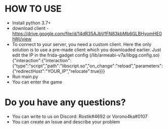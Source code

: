 # HOW TO USE
 - Install python 3.7+
 - download client - https://drive.google.com/file/d/14dR35AJbVfFN83kbMb6GLBHyomHE0hWj/view
 - To connect to your server, you need a custom client. Here the only solution is to use a pre-made client which you downloaded earlier. Just edit the IP in the frida-gadget config (/lib/armeabi-v7a/libgg.config.so) {"interaction":{"interaction":{"type":"script","path":"libscript.so","on_change":"reload","parameters":{"redirectHost":"YOUR_IP","relocate":true}}}
 - Run main.py
 - You can enter the game
 
 # Do you have any questions?
  - You can write to us on Discord: Rostik#4692 or Vorono4ka#0107
  - You can create an Issue and describe your problem
